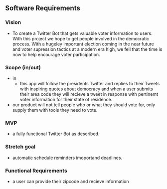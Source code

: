 ## Software Requirements
### Vision
- To create a Twitter Bot that gets valuable voter information to users. With this project we hope to get people involved in the democratic process. With a hugeley important election coming in the near future and voter supression tactics at a modern era high, we fell that the time is now to help encourage voter participation.

### Scope (in/out)
- in
  - this app will follow the presidents Twitter and replies to their Tweets with inspiring quotes about democracy and when a user submits their area code they will recieve a tweet in response with pertinemt voter information for their state of residence.
- our product will not tell people who or what they should vote for, only supply them with tools they need to vote.

### MVP
- a fully functional Twitter Bot as described.

### Stretch goal
- automatic schedule reminders imoportand deadlines.

### Functional Requirements
- a user can provide their zipcode and recieve information


